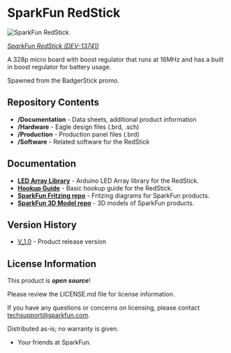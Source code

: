 SparkFun RedStick
========================================

![SparkFun RedStick](https://cdn.sparkfun.com/assets/parts/1/1/2/5/8/13741-01.jpg)

[*SparkFun RedStick (DEV-13741)*](https://www.sparkfun.com/products/13741)

A 328p micro board with boost regulator that runs at 16MHz and has a built in boost regulator for battery usage.

Spawned from the BadgerStick promo.

Repository Contents
-------------------

* **/Documentation** - Data sheets, additional product information
* **/Hardware** - Eagle design files (.brd, .sch)
* **/Production** - Production panel files (.brd)
* **/Software** - Related software for the RedStick

Documentation
--------------
* **[LED Array Library](https://github.com/sparkfun/SparkFun_LED_Array_8x7_Arduino_Library)** - Arduino LED Array library for the RedStick.
* **[Hookup Guide](https://learn.sparkfun.com/tutorials/redstick-hookup-guide)** - Basic hookup guide for the RedStick.
* **[SparkFun Fritzing repo](https://github.com/sparkfun/Fritzing_Parts)** - Fritzing diagrams for SparkFun products.
* **[SparkFun 3D Model repo](https://github.com/sparkfun/3D_Models)** - 3D models of SparkFun products. 


Version History
---------------
* [V_1.0](https://github.com/sparkfun/RedStick/tree/V_1.0) - Product release version

License Information
-------------------

This product is _**open source**_! 

Please review the LICENSE.md file for license information. 

If you have any questions or concerns on licensing, please contact techsupport@sparkfun.com.

Distributed as-is; no warranty is given.

- Your friends at SparkFun.


